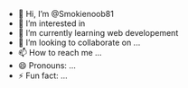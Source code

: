 - 👋 Hi, I’m @Smokienoob81
- 👀 I’m interested in 
- 🌱 I’m currently learning web developement
- 💞️ I’m looking to collaborate on ...
- 📫 How to reach me ...
- 😄 Pronouns: ...
- ⚡ Fun fact: ...

<!---
Smokienoob81/Smokienoob81 is a ✨ special ✨ repository because its `README.md` (this file) appears on your GitHub profile.
You can click the Preview link to take a look at your changes.
--->
